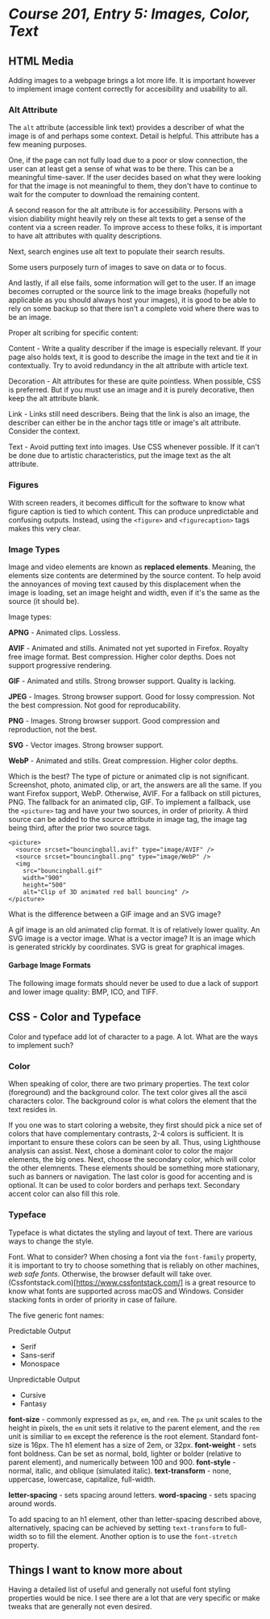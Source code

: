 # *Course 201, Entry 5: Images, Color, Text*

## HTML Media

Adding images to a webpage brings a lot more life. It is important however to implement image content correctly for accesibility and usability to all.

### Alt Attribute

The `alt` attribute (accessible link text) provides a describer of what the image is of and perhaps some context. Detail is helpful. This attribute has a few meaning purposes.

One, if the page can not fully load due to a poor or slow connection, the user can at least get a sense of what was to be there. This can be a meaningful time-saver. If the user decides based on what they were looking for that the image is not meaningful to them, they don't have to continue to wait for the computer to download the remaining content.

A second reason for the alt attribute is for accessibility. Persons with a vision diability might heavily rely on these alt texts to get a sense of the content via a screen reader. To improve access to these folks, it is important to have alt attributes with quality descriptions.

Next, search engines use alt text to populate their search results.

Some users purposely turn of images to save on data or to focus.

And lastly, if all else fails, some information will get to the user. If an image becomes corrupted or the source link to the image breaks (hopefully not applicable as you should always host your images), it is good to be able to rely on some backup so that there isn't a complete void where there was to be an image.

Proper alt scribing for specific content:

Content - Write a quality describer if the image is especially relevant. If your page also holds text, it is good to describe the image in the text and tie it in contextually. Try to avoid redundancy in the alt attribute with article text.

Decoration - Alt attributes for these are quite pointless. When possible, CSS is preferred. But if you must use an image and it is purely decorative, then keep the alt attribute blank.

Link - Links still need describers. Being that the link is also an image, the describer can either be in the anchor tags title or image's alt attribute. Consider the context.

Text - Avoid putting text into images. Use CSS whenever possible. If it can't be done due to artistic characteristics, put the image text as the alt attribute.

### Figures

With screen readers, it becomes difficult for the software to know what figure caption is tied to which content. This can produce unpredictable and confusing outputs. Instead, using the `<figure>` and `<figurecaption>` tags makes this very clear.

### Image Types

Image and video elements are known as **replaced elements**. Meaning, the elements size contents are determined by the source content. To help avoid the annoyances of moving text caused by this displacement when the image is loading, set an image height and width, even if it's the same as the source (it should be).

Image types:

**APNG** - Animated clips. Lossless.

**AVIF** - Animated and stills. Animated not yet suported in Firefox. Royalty free image format. Best compression. Higher color depths. Does not support progressive rendering.

**GIF** - Animated and stills. Strong browser support. Quality is lacking.

**JPEG** - Images. Strong browser support. Good for lossy compression. Not the best compression. Not good for reproducability.

**PNG** - Images. Strong browser support. Good compression and reproduction, not the best.

**SVG** - Vector images. Strong browser support.

**WebP** - Animated and stills. Great compression. Higher color depths.

Which is the best? The type of picture or animated clip is not significant. Screenshot, photo, animated clip, or art, the answers are all the same. If you want Firefox support, WebP. Otherwise, AVIF. For a fallback on still pictures, PNG. The fallback for an animated clip, GIF. To implement a fallback, use the `<picture>` tag and have your two sources, in order of priority. A third source can be added to the source attribute in image tag, the image tag being third, after the prior two source tags.

```
<picture>
  <source srcset="bouncingball.avif" type="image/AVIF" />
  <source srcset="bouncingball.png" type="image/WebP" />
  <img
    src="bouncingball.gif"
    width="900"
    height="500"
    alt="Clip of 3D animated red ball bouncing" />
</picture>
```

What is the difference between a GIF image and an SVG image?

A gif image is an old animated clip format. It is of relatively lower quality. An SVG image is a vector image. What is a vector image? It is an image which is generated strickly by coordinates. SVG is great for graphical images.

#### Garbage Image Formats

The following image formats should never be used to due a lack of support and lower image quality: BMP, ICO, and TIFF.

## CSS - Color and Typeface
Color and typeface add lot of character to a page. A lot. What are the ways to implement such?

### Color
When speaking of color, there are two primary properties. The text color (foreground) and the background color. The text color gives all the ascii characters color. The background color is what colors the element that the text resides in.

If you one was to start coloring a website, they first should pick a nice set of colors that have complementary contrasts, 2-4 colors is sufficient. It is important to ensure these colors can be seen by all. Thus, using Lighthouse analysis can assist. Next, chose a dominant color to color the major elements, the big ones. Next, choose the secondary color, which will color the other elemnents. These elements should be something more stationary, such as banners or navigation. The last color is good for accenting and is optional. It can be used to color borders and perhaps text. Secondary accent color can also fill this role.

### Typeface

Typeface is what dictates the styling and layout of text. There are various ways to change the style.

Font. What to consider? When chosing a font via the `font-family` property, it is important to try to choose something that is reliably on other machines, *web safe fonts*. Otherwise, the browser default will take over. (Cssfontstack.com)[https://www.cssfontstack.com/] is a great resource to know what fonts are supported across macOS and Windows. Consider stacking fonts in order of priority in case of failure.

The five generic font names:

Predictable Output
+ Serif
+ Sans-serif
+ Monospace

Unpredictable Output
+ Cursive
+ Fantasy

**font-size** - commonly expressed as `px`, `em`, and `rem`. The `px` unit scales to the height in pixels, the `em` unit sets it relative to the parent element, and the `rem` unit is similiar to `em` except the reference is the root element. Standard font-size is 16px. The h1 element has a size of 2em, or 32px.
**font-weight** - sets font boldness. Can be set as normal, bold, lighter or bolder (relative to parent element), and numerically between 100 and 900.
**font-style** - normal, italic, and oblique (simulated italic).
**text-transform** - none, uppercase, lowercase, capitalize, full-width.

**letter-spacing** - sets spacing around letters.
**word-spacing** - sets spacing around words.

To add spacing to an h1 element, other than letter-spacing described above, alternatively, spacing can be achieved by setting `text-transform` to full-width so to fill the element. Another option is to use the `font-stretch` property.

## Things I want to know more about
Having a detailed list of useful and generally not useful font styling properties would be nice. I see there are a lot that are very specific or make tweaks that are generally not even desired.
